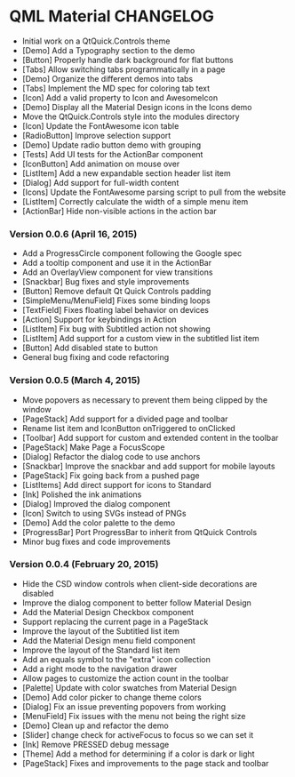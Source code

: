 QML Material CHANGELOG
======================

 * Initial work on a QtQuick.Controls theme
 * [Demo] Add a Typography section to the demo
 * [Button] Properly handle dark background for flat buttons
 * [Tabs] Allow switching tabs programmatically in a page
 * [Demo] Organize the different demos into tabs
 * [Tabs] Implement the MD spec for coloring tab text
 * [Icon] Add a valid property to Icon and AwesomeIcon
 * [Demo] Display all the Material Design icons in the Icons demo
 * Move the QtQuick.Controls style into the modules directory
 * [Icon] Update the FontAwesome icon table
 * [RadioButton] Improve selection support
 * [Demo] Update radio button demo with grouping
 * [Tests] Add UI tests for the ActionBar component
 * [IconButton] Add animation on mouse over
 * [ListItem] Add a new expandable section header list item
 * [Dialog] Add support for full-width content
 * [Icons] Update the FontAwesome parsing script to pull from the website
 * [ListItem] Correctly calculate the width of a simple menu item
 * [ActionBar] Hide non-visible actions in the action bar


### Version 0.0.6 (April 16, 2015)

 * Add a ProgressCircle component following the Google spec
 * Add a tooltip component and use it in the ActionBar
 * Add an OverlayView component for view transitions  
 * [Snackbar] Bug fixes and style improvements
 * [Button] Remove default Qt Quick Controls padding
 * [SimpleMenu/MenuField] Fixes some binding loops
 * [TextField] Fixes floating label behavior on devices
 * [Action] Support for keybindings in Action
 * [ListItem] Fix bug with Subtitled action not showing
 * [ListItem] Add support for a custom view in the subtitled list item
 * [Button] Add disabled state to button
 * General bug fixing and code refactoring


### Version 0.0.5 (March 4, 2015)

 * Move popovers as necessary to prevent them being clipped by the window
 * [PageStack] Add support for a divided page and toolbar
 * Rename list item and IconButton onTriggered to onClicked
 * [Toolbar] Add support for custom and extended content in the toolbar
 * [PageStack] Make Page a FocusScope
 * [Dialog] Refactor the dialog code to use anchors
 * [Snackbar] Improve the snackbar and add support for mobile layouts
 * [PageStack] Fix going back from a pushed page
 * [ListItems] Add direct support for icons to Standard
 * [Ink] Polished the ink animations
 * [Dialog] Improved the dialog component
 * [Icon] Switch to using SVGs instead of PNGs
 * [Demo] Add the color palette to the demo
 * [ProgressBar] Port ProgressBar to inherit from QtQuick Controls
 * Minor bug fixes and code improvements


### Version 0.0.4 (February 20, 2015)

 * Hide the CSD window controls when client-side decorations are disabled
 * Improve the dialog component to better follow Material Design
 * Add the Material Design Checkbox component
 * Support replacing the current page in a PageStack
 * Improve the layout of the Subtitled list item
 * Add the Material Design menu field component
 * Improve the layout of the Standard list item
 * Add an equals symbol to the "extra" icon collection
 * Add a right mode to the navigation drawer
 * Allow pages to customize the action count in the toolbar
 * [Palette] Update with color swatches from Material Design
 * [Demo] Add color picker to change theme colors
 * [Dialog] Fix an issue preventing popovers from working
 * [MenuField] Fix issues with the menu not being the right size
 * [Demo] Clean up and refactor the demo
 * [Slider] change check for activeFocus to focus so we can set it
 * [Ink] Remove PRESSED debug message
 * [Theme] Add a method for determining if a color is dark or light
 * [PageStack] Fixes and improvements to the page stack and toolbar
